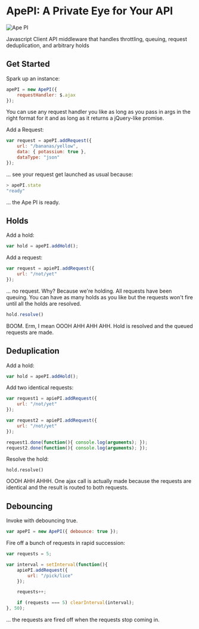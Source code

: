ApePI: A Private Eye for Your API
=====

![Ape PI](http://i.imgur.com/d1JQNNC.jpg)

Javascript Client API middleware that handles throttling, queuing, request deduplication, and arbitrary holds

Get Started
----

Spark up an instance:

```javascript
apePI = new ApePI({
    requestHandler: $.ajax
});
```

You can use any request handler you like as long as you pass in args in the right format for it and as long as it returns a jQuery-like promise.

Add a Request:

```javascript
var request = apePI.addRequest({
    url: "/bananas/yellow",
    data: { potassium: true },
    dataType: "json"
});
```
... see your request get launched as usual because:

```javascript
> apePI.state
"ready"
```

... the Ape PI is ready.

Holds
----

Add a hold:

```javascript
var hold = apePI.addHold();
```

Add a request:

```javascript
var request = apiePI.addRequest({
    url: "/not/yet"
});
```

... no request.  Why?  Because we're holding.  All requests have been queuing.  You can have as many holds as you like but the requests won't fire until all the holds are resolved.

```javascript
hold.resolve()
```

BOOM. Erm, I mean OOOH AHH AHH AHH. Hold is resolved and the queued requests are made.

Deduplication
---

Add a hold:

```javascript
var hold = apePI.addHold();
```

Add two identical requests:

```javascript
var request1 = apiePI.addRequest({
    url: "/not/yet"
});

var request2 = apiePI.addRequest({
    url: "/not/yet"
});

request1.done(function(){ console.log(arguments); });
request2.done(function(){ console.log(arguments); });
```

Resolve the hold:

```
hold.resolve()
```

OOOH AHH AHHH. One ajax call is actually made because the requests are identical and the result is routed to both requests.

Debouncing
----

Invoke with debouncing true.

```javascript
var apePI = new ApePI({ debounce: true });

```

Fire off a bunch of requests in rapid succession:

```javascript
var requests = 5;

var interval = setInterval(function(){
    apiePI.addRequest({
        url: "/pick/lice"
    });

    requests++;

    if (requests === 5) clearInterval(interval);
}, 50);
```

... the requests are fired off when the requests stop coming in.
